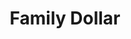 ---
title: "Family Dollar"
url: /tulsa/family-dollar-south-utica-avenue-east/
shop: variety store
---
